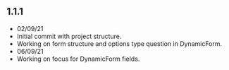 ## 1.1.1

-   02/09/21
-   Initial commit with project structure.
-   Working on form structure and options type question in DynamicForm. 
-   06/09/21
-   Working on focus for DynamicForm fields.
